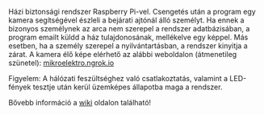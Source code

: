 Házi biztonsági rendszer Raspberry Pi-vel. Csengetés után a program egy kamera segítségével észleli a bejárati ajtónál álló személyt. Ha ennek a bizonyos személynek az arca nem szerepel a rendszer adatbázisában, a program emailt küldd a ház tulajdonosának, mellékelve egy képpel. Más esetben, ha a személy szerepel a nyilvántartásban, a rendszer kinyitja a zárat.
A kamera élő képe elérhető az alábbi weboldalon (átmenetileg szünetel): [mikroelektro.ngrok.io](http://mikroelektro.ngrok.io/)

Figyelem: A hálózati feszültséghez való csatlakoztatás, valamint a LED-fények tesztje után kerül üzemképes állapotba maga a rendszer.

Bővebb információ a [wiki](https://github.com/gyorvaripeter/home_secure_system/wiki) oldalon található!



